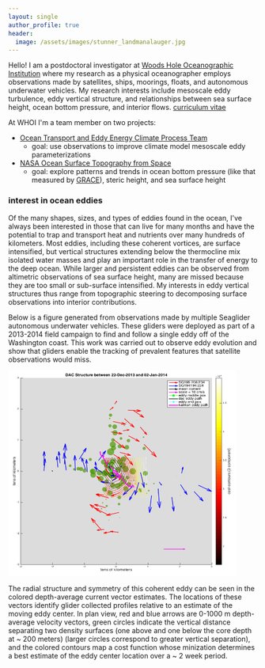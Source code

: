 ```yaml
---
layout: single
author_profile: true
header:
  image: /assets/images/stunner_landmanalauger.jpg
---
```


Hello! I am a postdoctoral investigator at [Woods Hole Oceanographic Institution](https://www.whoi.edu) where my research as a physical oceanographer employs observations made by satellites, ships, moorings, floats, and autonomous underwater vehicles. My research interests include mesoscale eddy turbulence, eddy vertical structure, and relationships between sea surface height, ocean bottom pressure, and interior flows. [curriculum vitae][1]

[1]: /assets/documents/Steinberg_CV_2022_11_23.pdf

At WHOI I'm a team member on two projects: 
* [Ocean Transport and Eddy Energy Climate Process Team](https://ocean-eddy-cpt.github.io) 
    + goal: use observations to improve climate model mesoscale eddy parameterizations
* [NASA Ocean Surface Topography from Space](https://sealevel.jpl.nasa.gov/documents/1688/?list=projects)  
    + goal: explore patterns and trends in ocean bottom pressure (like that measured by [GRACE](https://grace.jpl.nasa.gov)), steric height, and sea surface height 

### interest in ocean eddies 
Of the many shapes, sizes, and types of eddies found in the ocean, I've always been interested in those that can live for many months and have the potential to trap and transport heat and nutrients over many hundreds of kilometers. Most eddies, including these coherent vortices, are surface intensified, but vertical structures extending below the thermocline mix isolated water masses and play an important role in the transfer of energy to the deep ocean. While larger and persistent eddies can be observed from altimetric observations of sea surface height, many are missed because they are too small or sub-surface intensified. My interests in eddy vertical structures thus range from topographic steering to decomposing surface observations into interior contributions.      

Below is a figure generated from observations made by multiple Seaglider autonomous underwater vehicles. These gliders were deployed as part of a 2013-2014 field campaign to find and follow a single eddy off of the Washington coast. This work was carried out to observe eddy evolution and show that gliders enable the tracking of prevalent features that satellite observations would miss. 

<img src="/assets/images/centering_method.png" width="460" height="415"/>

The radial structure and symmetry of this coherent eddy can be seen in the colored depth-average current vector estimates. The locations of these vectors identify glider collected profiles relative to an estimate of the moving eddy center. In plan view, red and blue arrows are 0-1000 m depth-average velocity vectors, green circles indicate the vertical distance separating two density surfaces (one above and one below the core depth at ~ 200 meters) (larger circles correspond to greater vertical separation), and the colored contours map a cost function whose minization determines a best estimate of the eddy center location over a ~ 2 week period. 

